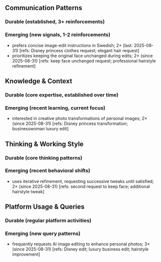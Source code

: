 ## Communication Patterns
### Durable (established, 3+ reinforcements)

### Emerging (new signals, 1-2 reinforcements)
- prefers concise image-edit instructions in Swedish; 2× (last: 2025-08-31) [refs: Disney princess clothes request; elegant hair request]
- prioritizes keeping the original face unchanged during edits; 2× (since 2025-08-31) [refs: keep face unchanged request; professional hairstyle refinement]

## Knowledge & Context
### Durable (core expertise, established over time)

### Emerging (recent learning, current focus)
- interested in creative photo transformations of personal images; 2× (since 2025-08-31) [refs: Disney princess transformation; businesswoman luxury edit]

## Thinking & Working Style
### Durable (core thinking patterns)

### Emerging (recent behavioral shifts)
- uses iterative refinement, requesting successive tweaks until satisfied; 2× (since 2025-08-31) [refs: second request to keep face; additional hairstyle tweak]

## Platform Usage & Queries
### Durable (regular platform activities)

### Emerging (new query patterns)
- frequently requests AI image editing to enhance personal photos; 3× (since 2025-08-31) [refs: Disney edit; luxury business edit; hairstyle improvement]